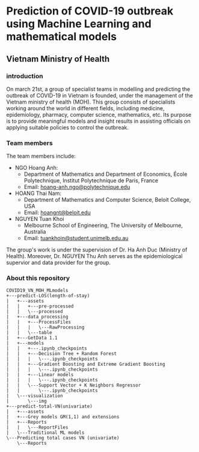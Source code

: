 # Prediction of COVID-19 outbreak using Machine Learning and mathematical models

## Vietnam Ministry of Health

### introduction

On march 21st, a group of specialist teams in modelling and predicting the outbreak of COVID-19 in Vietnam is founded, under the management of the Vietnam ministry of health (MOH). This group consists of specialists working around the world in different fields, including medicine, epidemiology, pharmacy, computer science, mathematics, etc. Its purpose is to provide meaningful models and insight results in assisting officials on applying suitable policies to control the outbreak.

### Team members

The team members include:

- NGO Hoang Anh:
    - Department of Mathematics and Department of Economics, École Polytechnique, Institut Polytechnique de Paris, France
    - Email: hoang-anh.ngo@polytechnique.edu
- HOANG Thai Nam:
    - Department of Mathematics and Computer Science, Beloit College, USA
    - Email: hoangnt@beloit.edu
- NGUYEN Tuan Khoi
    - Melbourne School of Engineering, The University of Melbourne, Australia
    - Email: tuankhoin@student.unimelb.edu.au

The group's work is under the supervision of Dr. Ha Anh Duc (Ministry of Health). Moreover, Dr. NGUYEN Thu Anh serves as the epidemiological supervior and data provider for the group. 

### About this repository

```
COVID19_VN_MOH_MLmodels
+---predict-LOS(length-of-stay)
|   +---assets
|   |   +---pre-processed
|   |   \---processed
|   +---data_processing
|   |   +---ProcessFiles
|   |   |   \---RawProcessing
|   |   \---table
|   +---GetData 1.1
|   +---models
|   |   +---.ipynb_checkpoints
|   |   +---Decision Tree + Random Forest
|   |   |   \---.ipynb_checkpoints
|   |   +---Gradient Boosting and Extreme Gradient Boosting
|   |   |   \---.ipynb_checkpoints
|   |   +---Linear models
|   |   |   \---.ipynb_checkpoints
|   |   \---Support Vector + K Neighbors Regressor
|   |       \---.ipynb_checkpoints
|   \---visualization
|       \---img
+---predict-total-VN(univariate)
|   +---assets
|   +---Grey models GM(1,1) and extensions
|   +---Reports
|   |   \---ReportFiles
|   \---Traditional ML models
\---Predicting total cases VN (univariate)
    \---Reports
```
